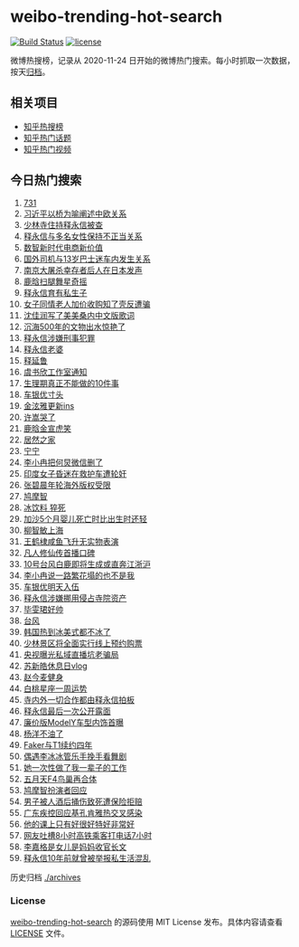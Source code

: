 # weibo-trending-hot-search

[![Build Status](https://github.com/justjavac/weibo-trending-hot-search/workflows/ci/badge.svg?branch=master)](https://github.com/justjavac/weibo-trending-hot-search/actions)
[![license](https://img.shields.io/github/license/justjavac/weibo-trending-hot-search)](https://github.com/justjavac/weibo-trending-hot-search/blob/master/LICENSE)

微博热搜榜，记录从 2020-11-24 日开始的微博热门搜索。每小时抓取一次数据，按天[归档](./archives)。

## 相关项目

- [知乎热搜榜](https://github.com/justjavac/zhihu-trending-top-search)
- [知乎热门话题](https://github.com/justjavac/zhihu-trending-hot-questions)
- [知乎热门视频](https://github.com/justjavac/zhihu-trending-hot-video)

## 今日热门搜索

<!-- BEGIN -->
<!-- 最后更新时间 Mon Jul 28 2025 02:10:23 GMT+0800 (China Standard Time) -->

1. [731](https://s.weibo.com//weibo?q=731&t=31&band_rank=29&Refer=top)
1. [习近平以桥为喻阐述中欧关系](https://s.weibo.com//weibo?q=%23%E4%B9%A0%E8%BF%91%E5%B9%B3%E4%BB%A5%E6%A1%A5%E4%B8%BA%E5%96%BB%E9%98%90%E8%BF%B0%E4%B8%AD%E6%AC%A7%E5%85%B3%E7%B3%BB%23&Refer=new_time)
1. [少林寺住持释永信被查](https://s.weibo.com//weibo?q=%23%E5%B0%91%E6%9E%97%E5%AF%BA%E4%BD%8F%E6%8C%81%E9%87%8A%E6%B0%B8%E4%BF%A1%E8%A2%AB%E6%9F%A5%23&t=31&band_rank=1&Refer=top)
1. [释永信与多名女性保持不正当关系](https://s.weibo.com//weibo?q=%23%E9%87%8A%E6%B0%B8%E4%BF%A1%E4%B8%8E%E5%A4%9A%E5%90%8D%E5%A5%B3%E6%80%A7%E4%BF%9D%E6%8C%81%E4%B8%8D%E6%AD%A3%E5%BD%93%E5%85%B3%E7%B3%BB%23&t=31&band_rank=2&Refer=top)
1. [数智新时代电商新价值](https://s.weibo.com//weibo?q=%23%E6%95%B0%E6%99%BA%E6%96%B0%E6%97%B6%E4%BB%A3%E7%94%B5%E5%95%86%E6%96%B0%E4%BB%B7%E5%80%BC%23&t=31&band_rank=3&Refer=top)
1. [国外司机与13岁巴士迷车内发生关系](https://s.weibo.com//weibo?q=%23%E5%9B%BD%E5%A4%96%E5%8F%B8%E6%9C%BA%E4%B8%8E13%E5%B2%81%E5%B7%B4%E5%A3%AB%E8%BF%B7%E8%BD%A6%E5%86%85%E5%8F%91%E7%94%9F%E5%85%B3%E7%B3%BB%23&t=31&band_rank=5&Refer=top)
1. [南京大屠杀幸存者后人在日本发声](https://s.weibo.com//weibo?q=%23%E5%8D%97%E4%BA%AC%E5%A4%A7%E5%B1%A0%E6%9D%80%E5%B9%B8%E5%AD%98%E8%80%85%E5%90%8E%E4%BA%BA%E5%9C%A8%E6%97%A5%E6%9C%AC%E5%8F%91%E5%A3%B0%23&t=31&band_rank=25&Refer=top)
1. [鹿晗扫腿舞星奇摇](https://s.weibo.com//weibo?q=%23%E9%B9%BF%E6%99%97%E6%89%AB%E8%85%BF%E8%88%9E%E6%98%9F%E5%A5%87%E6%91%87%23&t=31&band_rank=15&Refer=top)
1. [释永信育有私生子](https://s.weibo.com//weibo?q=%23%E9%87%8A%E6%B0%B8%E4%BF%A1%E8%82%B2%E6%9C%89%E7%A7%81%E7%94%9F%E5%AD%90%23&t=31&band_rank=8&Refer=top)
1. [女子同情老人加价收购知了壳反遭骗](https://s.weibo.com//weibo?q=%23%E5%A5%B3%E5%AD%90%E5%90%8C%E6%83%85%E8%80%81%E4%BA%BA%E5%8A%A0%E4%BB%B7%E6%94%B6%E8%B4%AD%E7%9F%A5%E4%BA%86%E5%A3%B3%E5%8F%8D%E9%81%AD%E9%AA%97%23&t=31&band_rank=6&Refer=top)
1. [沈佳润写了美美桑内中文版歌词](https://s.weibo.com//weibo?q=%E6%B2%88%E4%BD%B3%E6%B6%A6%E5%86%99%E4%BA%86%E7%BE%8E%E7%BE%8E%E6%A1%91%E5%86%85%E4%B8%AD%E6%96%87%E7%89%88%E6%AD%8C%E8%AF%8D&t=31&band_rank=7&Refer=top)
1. [沉海500年的文物出水惊艳了](https://s.weibo.com//weibo?q=%23%E6%B2%89%E6%B5%B7500%E5%B9%B4%E7%9A%84%E6%96%87%E7%89%A9%E5%87%BA%E6%B0%B4%E6%83%8A%E8%89%B3%E4%BA%86%23&t=31&band_rank=23&Refer=top)
1. [释永信涉嫌刑事犯罪](https://s.weibo.com//weibo?q=%23%E9%87%8A%E6%B0%B8%E4%BF%A1%E6%B6%89%E5%AB%8C%E5%88%91%E4%BA%8B%E7%8A%AF%E7%BD%AA%23&t=31&band_rank=10&Refer=top)
1. [释永信老婆](https://s.weibo.com//weibo?q=%E9%87%8A%E6%B0%B8%E4%BF%A1%E8%80%81%E5%A9%86&t=31&band_rank=11&Refer=top)
1. [释延鲁](https://s.weibo.com//weibo?q=%E9%87%8A%E5%BB%B6%E9%B2%81&t=31&band_rank=12&Refer=top)
1. [虞书欣工作室通知](https://s.weibo.com//weibo?q=%23%E8%99%9E%E4%B9%A6%E6%AC%A3%E5%B7%A5%E4%BD%9C%E5%AE%A4%E9%80%9A%E7%9F%A5%23&t=31&band_rank=35&Refer=top)
1. [生理期真正不能做的10件事](https://s.weibo.com//weibo?q=%23%E7%94%9F%E7%90%86%E6%9C%9F%E7%9C%9F%E6%AD%A3%E4%B8%8D%E8%83%BD%E5%81%9A%E7%9A%8410%E4%BB%B6%E4%BA%8B%23&t=31&band_rank=13&Refer=top)
1. [车银优寸头](https://s.weibo.com//weibo?q=%23%E8%BD%A6%E9%93%B6%E4%BC%98%E5%AF%B8%E5%A4%B4%23&t=31&band_rank=14&Refer=top)
1. [金泫雅更新ins](https://s.weibo.com//weibo?q=%23%E9%87%91%E6%B3%AB%E9%9B%85%E6%9B%B4%E6%96%B0ins%23&t=31&band_rank=17&Refer=top)
1. [许嵩哭了](https://s.weibo.com//weibo?q=%E8%AE%B8%E5%B5%A9%E5%93%AD%E4%BA%86&t=31&band_rank=18&Refer=top)
1. [鹿晗金宣虎笑](https://s.weibo.com//weibo?q=%23%E9%B9%BF%E6%99%97%E9%87%91%E5%AE%A3%E8%99%8E%E7%AC%91%23&t=31&band_rank=6&Refer=top)
1. [居然之家](https://s.weibo.com//weibo?q=%E5%B1%85%E7%84%B6%E4%B9%8B%E5%AE%B6&t=31&band_rank=32&Refer=top)
1. [宁宁](https://s.weibo.com//weibo?q=%E5%AE%81%E5%AE%81&t=31&band_rank=22&Refer=top)
1. [李小冉把何炅微信删了](https://s.weibo.com//weibo?q=%E6%9D%8E%E5%B0%8F%E5%86%89%E6%8A%8A%E4%BD%95%E7%82%85%E5%BE%AE%E4%BF%A1%E5%88%A0%E4%BA%86&t=31&band_rank=24&Refer=top)
1. [印度女子昏迷在救护车遭轮奸](https://s.weibo.com//weibo?q=%23%E5%8D%B0%E5%BA%A6%E5%A5%B3%E5%AD%90%E6%98%8F%E8%BF%B7%E5%9C%A8%E6%95%91%E6%8A%A4%E8%BD%A6%E9%81%AD%E8%BD%AE%E5%A5%B8%23&t=31&band_rank=23&Refer=top)
1. [张碧晨年轮海外版权受限](https://s.weibo.com//weibo?q=%23%E5%BC%A0%E7%A2%A7%E6%99%A8%E5%B9%B4%E8%BD%AE%E6%B5%B7%E5%A4%96%E7%89%88%E6%9D%83%E5%8F%97%E9%99%90%23&t=31&band_rank=30&Refer=top)
1. [鸠摩智](https://s.weibo.com//weibo?q=%E9%B8%A0%E6%91%A9%E6%99%BA&t=31&band_rank=45&Refer=top)
1. [冰饮料 猝死](https://s.weibo.com//weibo?q=%E5%86%B0%E9%A5%AE%E6%96%99%20%E7%8C%9D%E6%AD%BB&t=31&band_rank=9&Refer=top)
1. [加沙5个月婴儿死亡时比出生时还轻](https://s.weibo.com//weibo?q=%23%E5%8A%A0%E6%B2%995%E4%B8%AA%E6%9C%88%E5%A9%B4%E5%84%BF%E6%AD%BB%E4%BA%A1%E6%97%B6%E6%AF%94%E5%87%BA%E7%94%9F%E6%97%B6%E8%BF%98%E8%BD%BB%23&t=31&band_rank=25&Refer=top)
1. [柳智敏上海](https://s.weibo.com//weibo?q=%E6%9F%B3%E6%99%BA%E6%95%8F%E4%B8%8A%E6%B5%B7&t=31&band_rank=16&Refer=top)
1. [王鹤棣咸鱼飞升无实物表演](https://s.weibo.com//weibo?q=%23%E7%8E%8B%E9%B9%A4%E6%A3%A3%E5%92%B8%E9%B1%BC%E9%A3%9E%E5%8D%87%E6%97%A0%E5%AE%9E%E7%89%A9%E8%A1%A8%E6%BC%94%23&t=31&band_rank=26&Refer=top)
1. [凡人修仙传首播口碑](https://s.weibo.com//weibo?q=%E5%87%A1%E4%BA%BA%E4%BF%AE%E4%BB%99%E4%BC%A0%E9%A6%96%E6%92%AD%E5%8F%A3%E7%A2%91&t=31&band_rank=34&Refer=top)
1. [10号台风白鹿即将生成或直奔江浙沪](https://s.weibo.com//weibo?q=%2310%E5%8F%B7%E5%8F%B0%E9%A3%8E%E7%99%BD%E9%B9%BF%E5%8D%B3%E5%B0%86%E7%94%9F%E6%88%90%E6%88%96%E7%9B%B4%E5%A5%94%E6%B1%9F%E6%B5%99%E6%B2%AA%23&t=31&band_rank=39&Refer=top)
1. [李小冉说一路繁花塌的也不是我](https://s.weibo.com//weibo?q=%23%E6%9D%8E%E5%B0%8F%E5%86%89%E8%AF%B4%E4%B8%80%E8%B7%AF%E7%B9%81%E8%8A%B1%E5%A1%8C%E7%9A%84%E4%B9%9F%E4%B8%8D%E6%98%AF%E6%88%91%23&t=31&band_rank=36&Refer=top)
1. [车银优明天入伍](https://s.weibo.com//weibo?q=%23%E8%BD%A6%E9%93%B6%E4%BC%98%E6%98%8E%E5%A4%A9%E5%85%A5%E4%BC%8D%23&t=31&band_rank=40&Refer=top)
1. [释永信涉嫌挪用侵占寺院资产](https://s.weibo.com//weibo?q=%23%E9%87%8A%E6%B0%B8%E4%BF%A1%E6%B6%89%E5%AB%8C%E6%8C%AA%E7%94%A8%E4%BE%B5%E5%8D%A0%E5%AF%BA%E9%99%A2%E8%B5%84%E4%BA%A7%23&t=31&band_rank=41&Refer=top)
1. [毕雯珺好帅](https://s.weibo.com//weibo?q=%E6%AF%95%E9%9B%AF%E7%8F%BA%E5%A5%BD%E5%B8%85&t=31&band_rank=44&Refer=top)
1. [台风](https://s.weibo.com//weibo?q=%E5%8F%B0%E9%A3%8E&t=31&band_rank=46&Refer=top)
1. [韩国热到冰美式都不冰了](https://s.weibo.com//weibo?q=%23%E9%9F%A9%E5%9B%BD%E7%83%AD%E5%88%B0%E5%86%B0%E7%BE%8E%E5%BC%8F%E9%83%BD%E4%B8%8D%E5%86%B0%E4%BA%86%23&t=31&band_rank=38&Refer=top)
1. [少林景区将全面实行线上预约购票](https://s.weibo.com//weibo?q=%23%E5%B0%91%E6%9E%97%E6%99%AF%E5%8C%BA%E5%B0%86%E5%85%A8%E9%9D%A2%E5%AE%9E%E8%A1%8C%E7%BA%BF%E4%B8%8A%E9%A2%84%E7%BA%A6%E8%B4%AD%E7%A5%A8%23&t=31&band_rank=33&Refer=top)
1. [央视曝光私域直播坑老骗局](https://s.weibo.com//weibo?q=%23%E5%A4%AE%E8%A7%86%E6%9B%9D%E5%85%89%E7%A7%81%E5%9F%9F%E7%9B%B4%E6%92%AD%E5%9D%91%E8%80%81%E9%AA%97%E5%B1%80%23&t=31&band_rank=28&Refer=top)
1. [苏新皓休息日vlog](https://s.weibo.com//weibo?q=%23%E8%8B%8F%E6%96%B0%E7%9A%93%E4%BC%91%E6%81%AF%E6%97%A5vlog%23&t=31&band_rank=40&Refer=top)
1. [赵今麦健身](https://s.weibo.com//weibo?q=%23%E8%B5%B5%E4%BB%8A%E9%BA%A6%E5%81%A5%E8%BA%AB%23&t=31&band_rank=27&Refer=top)
1. [白桃星座一周运势](https://s.weibo.com//weibo?q=%E7%99%BD%E6%A1%83%E6%98%9F%E5%BA%A7%E4%B8%80%E5%91%A8%E8%BF%90%E5%8A%BF&t=31&band_rank=31&Refer=top)
1. [寺内外一切合作都由释永信拍板](https://s.weibo.com//weibo?q=%23%E5%AF%BA%E5%86%85%E5%A4%96%E4%B8%80%E5%88%87%E5%90%88%E4%BD%9C%E9%83%BD%E7%94%B1%E9%87%8A%E6%B0%B8%E4%BF%A1%E6%8B%8D%E6%9D%BF%23&t=31&band_rank=42&Refer=top)
1. [释永信最后一次公开露面](https://s.weibo.com//weibo?q=%23%E9%87%8A%E6%B0%B8%E4%BF%A1%E6%9C%80%E5%90%8E%E4%B8%80%E6%AC%A1%E5%85%AC%E5%BC%80%E9%9C%B2%E9%9D%A2%23&t=31&band_rank=47&Refer=top)
1. [廉价版ModelY车型内饰首曝](https://s.weibo.com//weibo?q=%23%E5%BB%89%E4%BB%B7%E7%89%88ModelY%E8%BD%A6%E5%9E%8B%E5%86%85%E9%A5%B0%E9%A6%96%E6%9B%9D%23&t=31&band_rank=43&Refer=top)
1. [杨洋不油了](https://s.weibo.com//weibo?q=%E6%9D%A8%E6%B4%8B%E4%B8%8D%E6%B2%B9%E4%BA%86&t=31&band_rank=40&Refer=top)
1. [Faker与T1续约四年](https://s.weibo.com//weibo?q=%23Faker%E4%B8%8ET1%E7%BB%AD%E7%BA%A6%E5%9B%9B%E5%B9%B4%23&t=31&band_rank=48&Refer=top)
1. [偶遇李冰冰管乐手挽手看舞剧](https://s.weibo.com//weibo?q=%E5%81%B6%E9%81%87%E6%9D%8E%E5%86%B0%E5%86%B0%E7%AE%A1%E4%B9%90%E6%89%8B%E6%8C%BD%E6%89%8B%E7%9C%8B%E8%88%9E%E5%89%A7&t=31&band_rank=37&Refer=top)
1. [她一次性做了我一辈子的工作](https://s.weibo.com//weibo?q=%E5%A5%B9%E4%B8%80%E6%AC%A1%E6%80%A7%E5%81%9A%E4%BA%86%E6%88%91%E4%B8%80%E8%BE%88%E5%AD%90%E7%9A%84%E5%B7%A5%E4%BD%9C&t=31&band_rank=19&Refer=top)
1. [五月天F4鸟巢再合体](https://s.weibo.com//weibo?q=%23%E4%BA%94%E6%9C%88%E5%A4%A9F4%E9%B8%9F%E5%B7%A2%E5%86%8D%E5%90%88%E4%BD%93%23&t=31&band_rank=50&Refer=top)
1. [鸠摩智扮演者回应](https://s.weibo.com//weibo?q=%23%E9%B8%A0%E6%91%A9%E6%99%BA%E6%89%AE%E6%BC%94%E8%80%85%E5%9B%9E%E5%BA%94%23&t=31&band_rank=4&Refer=top)
1. [男子被人酒后捅伤致死遭保险拒赔](https://s.weibo.com//weibo?q=%23%E7%94%B7%E5%AD%90%E8%A2%AB%E4%BA%BA%E9%85%92%E5%90%8E%E6%8D%85%E4%BC%A4%E8%87%B4%E6%AD%BB%E9%81%AD%E4%BF%9D%E9%99%A9%E6%8B%92%E8%B5%94%23&t=31&band_rank=20&Refer=top)
1. [广东疾控回应基孔肯雅热交叉感染](https://s.weibo.com//weibo?q=%23%E5%B9%BF%E4%B8%9C%E7%96%BE%E6%8E%A7%E5%9B%9E%E5%BA%94%E5%9F%BA%E5%AD%94%E8%82%AF%E9%9B%85%E7%83%AD%E4%BA%A4%E5%8F%89%E6%84%9F%E6%9F%93%23&t=31&band_rank=49&Refer=top)
1. [他的课上只有好很好特好非常好](https://s.weibo.com//weibo?q=%23%E4%BB%96%E7%9A%84%E8%AF%BE%E4%B8%8A%E5%8F%AA%E6%9C%89%E5%A5%BD%E5%BE%88%E5%A5%BD%E7%89%B9%E5%A5%BD%E9%9D%9E%E5%B8%B8%E5%A5%BD%23&t=31&band_rank=21&Refer=top)
1. [网友吐槽8小时高铁乘客打电话7小时](https://s.weibo.com//weibo?q=%23%E7%BD%91%E5%8F%8B%E5%90%90%E6%A7%BD8%E5%B0%8F%E6%97%B6%E9%AB%98%E9%93%81%E4%B9%98%E5%AE%A2%E6%89%93%E7%94%B5%E8%AF%9D7%E5%B0%8F%E6%97%B6%23&t=31&band_rank=47&Refer=top)
1. [李嘉格是女儿是妈妈收官长文](https://s.weibo.com//weibo?q=%E6%9D%8E%E5%98%89%E6%A0%BC%E6%98%AF%E5%A5%B3%E5%84%BF%E6%98%AF%E5%A6%88%E5%A6%88%E6%94%B6%E5%AE%98%E9%95%BF%E6%96%87&t=31&band_rank=49&Refer=top)
1. [释永信10年前就曾被举报私生活混乱](https://s.weibo.com//weibo?q=%23%E9%87%8A%E6%B0%B8%E4%BF%A110%E5%B9%B4%E5%89%8D%E5%B0%B1%E6%9B%BE%E8%A2%AB%E4%B8%BE%E6%8A%A5%E7%A7%81%E7%94%9F%E6%B4%BB%E6%B7%B7%E4%B9%B1%23&t=31&band_rank=50&Refer=top)

<!-- END -->

历史归档 [./archives](./archives)

### License

[weibo-trending-hot-search](https://github.com/justjavac/weibo-trending-hot-search) 的源码使用 MIT License
发布。具体内容请查看 [LICENSE](./LICENSE) 文件。
